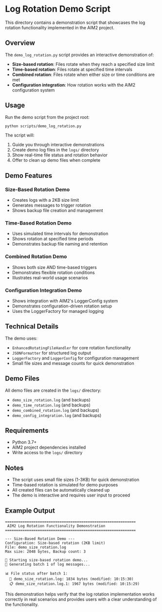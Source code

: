 # Log Rotation Demo Script

This directory contains a demonstration script that showcases the log rotation functionality implemented in the AIM2 project.

## Overview

The `demo_log_rotation.py` script provides an interactive demonstration of:

- **Size-based rotation**: Files rotate when they reach a specified size limit
- **Time-based rotation**: Files rotate at specified time intervals  
- **Combined rotation**: Files rotate when either size or time conditions are met
- **Configuration integration**: How rotation works with the AIM2 configuration system

## Usage

Run the demo script from the project root:

```bash
python scripts/demo_log_rotation.py
```

The script will:
1. Guide you through interactive demonstrations
2. Create demo log files in the `logs/` directory
3. Show real-time file status and rotation behavior
4. Offer to clean up demo files when complete

## Demo Features

### Size-Based Rotation Demo
- Creates logs with a 2KB size limit
- Generates messages to trigger rotation
- Shows backup file creation and management

### Time-Based Rotation Demo
- Uses simulated time intervals for demonstration
- Shows rotation at specified time periods
- Demonstrates backup file naming and retention

### Combined Rotation Demo  
- Shows both size AND time-based triggers
- Demonstrates flexible rotation conditions
- Illustrates real-world usage scenarios

### Configuration Integration Demo
- Shows integration with AIM2's LoggerConfig system
- Demonstrates configuration-driven rotation setup
- Uses the LoggerFactory for managed logging

## Technical Details

The demo uses:
- `EnhancedRotatingFileHandler` for core rotation functionality
- `JSONFormatter` for structured log output
- `LoggerFactory` and `LoggerConfig` for configuration management
- Small file sizes and message counts for quick demonstration

## Demo Files

All demo files are created in the `logs/` directory:
- `demo_size_rotation.log` (and backups)
- `demo_time_rotation.log` (and backups)  
- `demo_combined_rotation.log` (and backups)
- `demo_config_integration.log` (and backups)

## Requirements

- Python 3.7+
- AIM2 project dependencies installed
- Write access to the `logs/` directory

## Notes

- The script uses small file sizes (1-3KB) for quick demonstration
- Time-based rotation is simulated for demo purposes
- All created files can be automatically cleaned up
- The demo is interactive and requires user input to proceed

## Example Output

```
============================================================
 AIM2 Log Rotation Functionality Demonstration
============================================================

--- Size-Based Rotation Demo ---
Configuration: Size-based rotation (2KB limit)
File: demo_size_rotation.log
Max size: 2048 bytes, Backup count: 3

🚀 Starting size-based rotation demo...
📝 Generating batch 1 of log messages...

📊 File status after batch 1:
  📄 demo_size_rotation.log: 1834 bytes (modified: 10:15:30)
  📋 demo_size_rotation.log.1: 1967 bytes (modified: 10:15:29)
```

This demonstration helps verify that the log rotation implementation works correctly in real scenarios and provides users with a clear understanding of the functionality.
